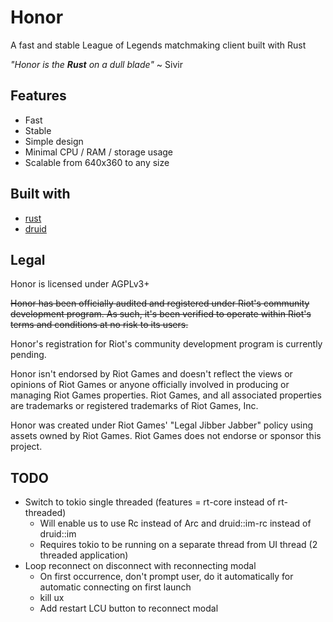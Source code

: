 # Honor
A fast and stable League of Legends matchmaking client built with Rust 

*"Honor is the **Rust** on a dull blade"* ~ Sivir

## Features

- Fast
- Stable
- Simple design
- Minimal CPU / RAM / storage usage
- Scalable from 640x360 to any size

## Built with

- [rust](https://www.rust-lang.org/)
- [druid](https://github.com/linebender/druid)

## Legal

Honor is licensed under AGPLv3+

~~Honor has been officially audited and registered under Riot's community development program. As such, it's been verified to operate within Riot's terms and conditions at no risk to its users.~~

Honor's registration for Riot's community development program is currently pending.

Honor isn't endorsed by Riot Games and doesn't reflect the views or opinions of Riot Games or anyone officially involved in producing or managing Riot Games properties. Riot Games, and all associated properties are trademarks or registered trademarks of Riot Games, Inc.

Honor was created under Riot Games' "Legal Jibber Jabber" policy using assets owned by Riot Games.  Riot Games does not endorse or sponsor this project.

## TODO

- Switch to tokio single threaded (features = rt-core instead of rt-threaded)
	- Will enable us to use Rc instead of Arc and druid::im-rc instead of druid::im
    - Requires tokio to be running on a separate thread from UI thread (2 threaded application)
- Loop reconnect on disconnect with reconnecting modal
    - On first occurrence, don't prompt user, do it automatically for automatic connecting on first launch
    - kill ux
	- Add restart LCU button to reconnect modal
